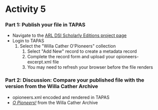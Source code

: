 # Activity 5

### Part 1: Publish your file in TAPAS

* Navigate to the [ARL DSI Scholarly Editions project page](http://www.tapasproject.org/arl-dsi-scholarly-editions)
* Login to TAPAS
  1. Select the "Willa Cather O'Pioneers" collection
      1. Select "Add New" record to create a metadata record
      2. Complete the record form and upload your opioneers-excerpt.xml file
      3. You may need to refresh your browser before the file renders  

### Part 2: Discussion: Compare your published file with the version from the Willa Cather Archive
* opioneers.xml encoded and rendered in TAPAS
* [*O Pioneers!*](https://cather.unl.edu/0017.html) from the Willa Cather Archive

